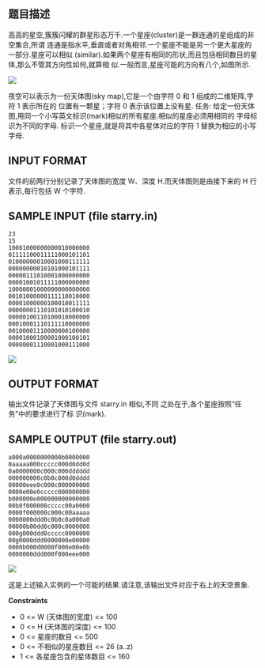 ## 题目描述

高高的星空,簇簇闪耀的群星形态万千.一个星座(cluster)是一群连通的星组成的非空集合,所谓
连通是指水平,垂直或者对角相邻.一个星座不能是另一个更大星座的一部分.星座可以相似
(similar).如果两个星座有相同的形状,而且包括相同数目的星体,那么不管其方向性如何,就算相
似.一般而言,星座可能的方向有八个,如图所示.

![](https://ww1.sinaimg.cn/large/007i4MEmly1g1jfckq7x6j30cy069gll.jpg)

夜空可以表示为一份天体图(sky map),它是一个由字符 0 和 1 组成的二维矩阵,字符 1 表示所在的
位置有一颗星；字符 0 表示该位置上没有星.
任务: 给定一份天体图,用同一个小写英文标识(mark)相似的所有星座.相似的星座必须用相同的
字母标识为不同的字母.
标识一个星座,就是将其中各星体对应的字符 1 替换为相应的小写字母.

## INPUT FORMAT

文件的前两行分别记录了天体图的宽度 W、深度 H.而天体图则是由接下来的 H 行表示,每行包括 W
个字符.

## SAMPLE INPUT (file starry.in)
```
23
15
10001000000000010000000
01111100011111000101101
01000000010001000111111
00000000010101000101111
00000111010001000000000
00001001011111000000000
10000001000000000000000
00101000000111110010000
00001000000100010011111
00000001110101010100010
00000100110100010000000
00010001110111110000000
00100001110000000100000
00001000100001000100101
00000001110001000111000
```

![](https://ww1.sinaimg.cn/large/007i4MEmly1g1jfdeu4otj30av06twef.jpg)

## OUTPUT FORMAT

输出文件记录了天体图与文件 starry.in 相似,不同
之处在于,各个星座按照“任务”中的要求进行了标
识(mark).

## SAMPLE OUTPUT (file starry.out)

```
a000a0000000000b0000000
0aaaaa000ccccc000d0dd0d
0a0000000c000c000dddddd
000000000c0b0c000d0dddd
00000eee0c000c000000000
0000e00e0ccccc000000000 
b000000e000000000000000
00b0f000000ccccc00a0000
0000f000000c000c00aaaaa
0000000ddd0c0b0c0a000a0
00000b00dd0c000c0000000
000g000ddd0ccccc0000000
00g0000ddd0000000e00000
0000b000d0000f000e00e0b
0000000ddd000f000eee000
```

![](https://ww1.sinaimg.cn/large/007i4MEmly1g1jfegibuzj30dv09v3z1.jpg)

这是上述输入实例的一个可能的结果.请注意,该输出文件对应于右上的天空景象.

**Constraints**

 - 0 <= W (天体图的宽度) <= 100
 - 0 <= H (天体图的深度) <= 100
 - 0 <= 星座的数目 <= 500
 - 0 <= 不相似的星座数目 <= 26 (a..z)
 - 1 <= 各星座包含的星体数目 <= 160
